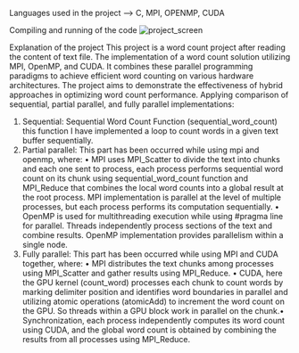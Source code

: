 Languages used in the project --> C, MPI, OPENMP, CUDA

Compiling and running of the code 
![project_screen](https://github.com/user-attachments/assets/b6a5d353-6153-4df0-b830-c3315c31cf2f)

Explanation of the project
This project is a word count project after reading the content of text file. The
implementation of a word count solution utilizing MPI, OpenMP, and CUDA. It combines
these parallel programming paradigms to achieve efficient word counting on various
hardware architectures. The project aims to demonstrate the effectiveness of hybrid
approaches in optimizing word count performance.
Applying comparison of sequential, partial parallel, and
fully parallel implementations:
1. Sequential: Sequential Word Count Function (sequential_word_count) this
function I have implemented a loop to count words in a given text buffer
sequentially.
2. Partial parallel: This part has been occurred while using mpi and openmp,
where:
• MPI uses MPI_Scatter to divide the text into chunks and each one sent to
process, each process performs sequential word count on its chunk using
sequential_word_count function and MPI_Reduce that combines the local
word counts into a global result at the root process.
MPI implementation is parallel at the level of multiple processes, but each
process performs its computation sequentially.
• OpenMP is used for multithreading execution while using #pragma line for
parallel. Threads independently process sections of the text and combine
results.
OpenMP implementation provides parallelism within a single node.
3. Fully parallel: This part has been occurred while using MPI and CUDA together,
where:
• MPI distributes the text chunks among processes using MPI_Scatter and
gather results using MPI_Reduce.
• CUDA, here the GPU kernel (count_word) processes each chunk to count
words by marking delimiter position and identifies word boundaries in
parallel and utilizing atomic operations (atomicAdd) to increment the
word count on the GPU. So threads within a GPU block work in parallel on
the chunk.• Synchronization, each process independently computes its word count
using CUDA, and the global word count is obtained by combining the
results from all processes using MPI_Reduce.
